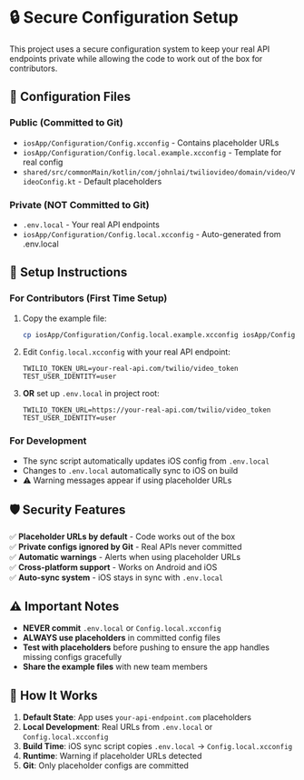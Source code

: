 # 🔒 Secure Configuration Setup

This project uses a secure configuration system to keep your real API endpoints private while allowing the code to work out of the box for contributors.

## 📁 Configuration Files

### Public (Committed to Git)
- `iosApp/Configuration/Config.xcconfig` - Contains placeholder URLs
- `iosApp/Configuration/Config.local.example.xcconfig` - Template for real config
- `shared/src/commonMain/kotlin/com/johnlai/twiliovideo/domain/video/VideoConfig.kt` - Default placeholders

### Private (NOT Committed to Git)
- `.env.local` - Your real API endpoints
- `iosApp/Configuration/Config.local.xcconfig` - Auto-generated from .env.local

## 🚀 Setup Instructions

### For Contributors (First Time Setup)
1. Copy the example file:
   ```bash
   cp iosApp/Configuration/Config.local.example.xcconfig iosApp/Configuration/Config.local.xcconfig
   ```

2. Edit `Config.local.xcconfig` with your real API endpoint:
   ```xcconfig
   TWILIO_TOKEN_URL=your-real-api.com/twilio/video_token
   TEST_USER_IDENTITY=user
   ```

3. **OR** set up `.env.local` in project root:
   ```env
   TWILIO_TOKEN_URL=https://your-real-api.com/twilio/video_token
   TEST_USER_IDENTITY=user
   ```

### For Development
- The sync script automatically updates iOS config from `.env.local`
- Changes to `.env.local` automatically sync to iOS on build
- ⚠️ Warning messages appear if using placeholder URLs

## 🛡️ Security Features

✅ **Placeholder URLs by default** - Code works out of the box  
✅ **Private configs ignored by Git** - Real APIs never committed  
✅ **Automatic warnings** - Alerts when using placeholder URLs  
✅ **Cross-platform support** - Works on Android and iOS  
✅ **Auto-sync system** - iOS stays in sync with `.env.local`  

## ⚠️ Important Notes

- **NEVER commit** `.env.local` or `Config.local.xcconfig`
- **ALWAYS use placeholders** in committed config files
- **Test with placeholders** before pushing to ensure the app handles missing configs gracefully
- **Share the example files** with new team members

## 🔧 How It Works

1. **Default State**: App uses `your-api-endpoint.com` placeholders
2. **Local Development**: Real URLs from `.env.local` or `Config.local.xcconfig`
3. **Build Time**: iOS sync script copies `.env.local` → `Config.local.xcconfig`
4. **Runtime**: Warning if placeholder URLs detected
5. **Git**: Only placeholder configs are committed 